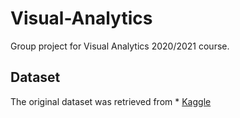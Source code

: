 # Visual-Analytics
Group project for Visual Analytics 2020/2021 course.

## Dataset
The original dataset was retrieved from * [Kaggle](https://www.kaggle.com/Cornell-University/arxiv) 

